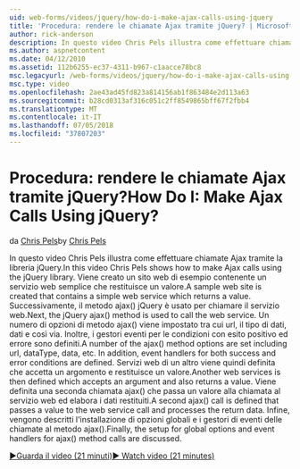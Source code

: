 ```yaml
---
uid: web-forms/videos/jquery/how-do-i-make-ajax-calls-using-jquery
title: 'Procedura: rendere le chiamate Ajax tramite jQuery? | Microsoft Docs'
author: rick-anderson
description: In questo video Chris Pels illustra come effettuare chiamate Ajax tramite la libreria jQuery. Viene creato un sito web di esempio contenente un servizio web semplice che restituisce...
ms.author: aspnetcontent
ms.date: 04/12/2010
ms.assetid: 112b6255-ec37-4311-b967-c1aacce78bc8
msc.legacyurl: /web-forms/videos/jquery/how-do-i-make-ajax-calls-using-jquery
msc.type: video
ms.openlocfilehash: 2ae43ad45fd823a814156ab1f863484e2d113a63
ms.sourcegitcommit: b28cd0313af316c051c2ff8549865bff67f2fbb4
ms.translationtype: MT
ms.contentlocale: it-IT
ms.lasthandoff: 07/05/2018
ms.locfileid: "37807203"
---
```

<a name="how-do-i-make-ajax-calls-using-jquery"></a><span data-ttu-id="a0550-105">Procedura: rendere le chiamate Ajax tramite jQuery?</span><span class="sxs-lookup"><span data-stu-id="a0550-105">How Do I: Make Ajax Calls Using jQuery?</span></span>
====================
<span data-ttu-id="a0550-106">da [Chris Pels](https://twitter.com/chrispels)</span><span class="sxs-lookup"><span data-stu-id="a0550-106">by [Chris Pels](https://twitter.com/chrispels)</span></span>

<span data-ttu-id="a0550-107">In questo video Chris Pels illustra come effettuare chiamate Ajax tramite la libreria jQuery.</span><span class="sxs-lookup"><span data-stu-id="a0550-107">In this video Chris Pels shows how to make Ajax calls using the jQuery library.</span></span> <span data-ttu-id="a0550-108">Viene creato un sito web di esempio contenente un servizio web semplice che restituisce un valore.</span><span class="sxs-lookup"><span data-stu-id="a0550-108">A sample web site is created that contains a simple web service which returns a value.</span></span> <span data-ttu-id="a0550-109">Successivamente, il metodo ajax() jQuery è usato per chiamare il servizio web.</span><span class="sxs-lookup"><span data-stu-id="a0550-109">Next, the jQuery ajax() method is used to call the web service.</span></span> <span data-ttu-id="a0550-110">Un numero di opzioni di metodo ajax() viene impostato tra cui url, il tipo di dati, dati e così via. Inoltre, i gestori eventi per le condizioni con esito positivo ed errore sono definiti.</span><span class="sxs-lookup"><span data-stu-id="a0550-110">A number of the ajax() method options are set including url, dataType, data, etc. In addition, event handlers for both success and error conditions are defined.</span></span> <span data-ttu-id="a0550-111">Servizi web di un altro viene quindi definita che accetta un argomento e restituisce un valore.</span><span class="sxs-lookup"><span data-stu-id="a0550-111">Another web services is then defined which accepts an argument and also returns a value.</span></span> <span data-ttu-id="a0550-112">Viene definita una seconda chiamata ajax() che passa un valore alla chiamata al servizio web ed elabora i dati restituiti.</span><span class="sxs-lookup"><span data-stu-id="a0550-112">A second ajax() call is defined that passes a value to the web service call and processes the return data.</span></span> <span data-ttu-id="a0550-113">Infine, vengono descritti l'installazione di opzioni globali e i gestori di eventi delle chiamate al metodo ajax().</span><span class="sxs-lookup"><span data-stu-id="a0550-113">Finally, the setup for global options and event handlers for ajax() method calls are discussed.</span></span>

[<span data-ttu-id="a0550-114">&#9654;Guarda il video (21 minuti)</span><span class="sxs-lookup"><span data-stu-id="a0550-114">&#9654; Watch video (21 minutes)</span></span>](https://channel9.msdn.com/Blogs/ASP-NET-Site-Videos/how-do-i-make-ajax-calls-using-jquery)
